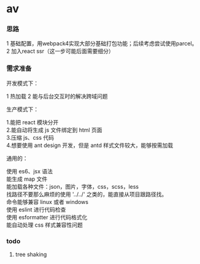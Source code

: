 # av

### 思路
1 基础配置，用webpack4实现大部分基础打包功能；后续考虑尝试使用parcel。
2 加入react ssr（这一步可能后面需要细分）

### 需求准备

开发模式下：

1 热加载
2 能与后台交互时的解决跨域问题   

生产模式下：

1.能把 react 模块分开   
2.能自动将生成 js 文件绑定到 html 页面   
3.压缩 js、css 代码     
4.想要使用 ant design 开发，但是 antd 样式文件较大，能够按需加载    

通用的：

使用 es6、jsx 语法    
能生成 map 文件   
能加载各种文件：json，图片，字体，css，scss，less   
找路径不要那么麻烦的使用 '../../' 之类的，能直接从项目跟路径找。    
命令能够兼容 linux 或者 windows   
使用 eslint 进行代码检查   
使用 esformatter 进行代码格式化   
能自动处理 css 样式兼容性问题    
 
### todo
1. tree shaking
